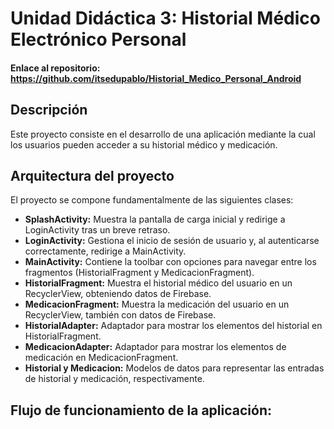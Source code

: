# Unidad Didáctica 3: Historial Médico Electrónico Personal
#### Enlace al repositorio: https://github.com/itsedupablo/Historial_Medico_Personal_Android
## Descripción
Este proyecto consiste en el desarrollo de una aplicación mediante la cual los usuarios pueden acceder a su historial médico y medicación.
## Arquitectura del proyecto
El proyecto se compone fundamentalmente de las siguientes clases:
- **SplashActivity:** Muestra la pantalla de carga inicial y redirige a LoginActivity tras un breve retraso.
- **LoginActivity:** Gestiona el inicio de sesión de usuario y, al autenticarse correctamente, redirige a MainActivity.
- **MainActivity:** Contiene la toolbar con opciones para navegar entre los fragmentos (HistorialFragment y MedicacionFragment).
- **HistorialFragment:** Muestra el historial médico del usuario en un RecyclerView, obteniendo datos de Firebase.
- **MedicacionFragment:** Muestra la medicación del usuario en un RecyclerView, también con datos de Firebase.
- **HistorialAdapter:** Adaptador para mostrar los elementos del historial en HistorialFragment.
- **MedicacionAdapter:** Adaptador para mostrar los elementos de medicación en MedicacionFragment.
- **Historial y Medicacion:** Modelos de datos para representar las entradas de historial y medicación, respectivamente.
## Flujo de funcionamiento de la aplicación:


